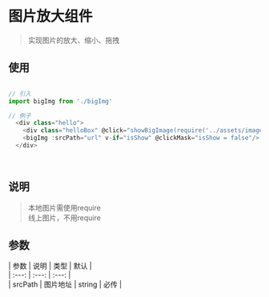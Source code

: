 # 图片放大组件

> 实现图片的放大、缩小、拖拽

## 使用

```  javascript  

// 引入  
import bigImg from './bigImg'  

// 例子
  <div class="hello">  
    <div class="helloBox" @click="showBigImage(require('../assets/images/12.png'))"></div>  
    <bigImg :srcPath="url" v-if="isShow" @clickMask="isShow = false"/>  
  </div>

  
```
## 说明
> 本地图片需使用require  
> 线上图片，不用require
## 参数
| 参数  | 说明  | 类型  | 默认 |  
| :---: | :---: | :---: |  
| srcPath | 图片地址 | string | 必传 |

